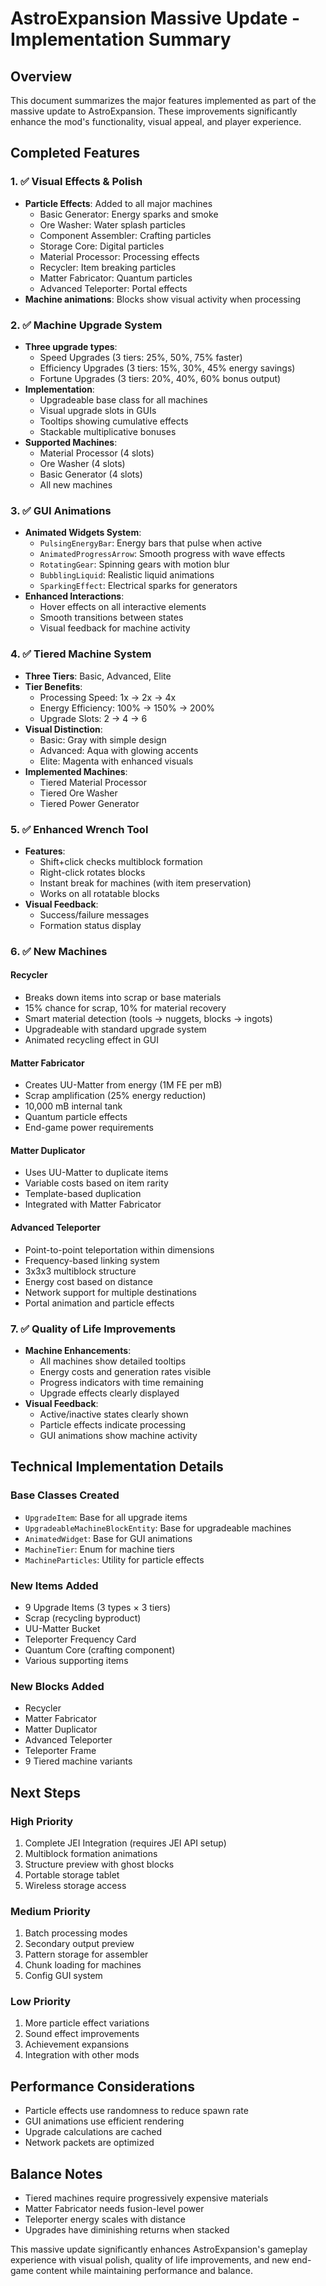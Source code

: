 # AstroExpansion Massive Update - Implementation Summary

## Overview
This document summarizes the major features implemented as part of the massive update to AstroExpansion. These improvements significantly enhance the mod's functionality, visual appeal, and player experience.

## Completed Features

### 1. ✅ Visual Effects & Polish
- **Particle Effects**: Added to all major machines
  - Basic Generator: Energy sparks and smoke
  - Ore Washer: Water splash particles
  - Component Assembler: Crafting particles
  - Storage Core: Digital particles
  - Material Processor: Processing effects
  - Recycler: Item breaking particles
  - Matter Fabricator: Quantum particles
  - Advanced Teleporter: Portal effects
- **Machine animations**: Blocks show visual activity when processing

### 2. ✅ Machine Upgrade System
- **Three upgrade types**:
  - Speed Upgrades (3 tiers: 25%, 50%, 75% faster)
  - Efficiency Upgrades (3 tiers: 15%, 30%, 45% energy savings)
  - Fortune Upgrades (3 tiers: 20%, 40%, 60% bonus output)
- **Implementation**:
  - Upgradeable base class for all machines
  - Visual upgrade slots in GUIs
  - Tooltips showing cumulative effects
  - Stackable multiplicative bonuses
- **Supported Machines**:
  - Material Processor (4 slots)
  - Ore Washer (4 slots)
  - Basic Generator (4 slots)
  - All new machines

### 3. ✅ GUI Animations
- **Animated Widgets System**:
  - `PulsingEnergyBar`: Energy bars that pulse when active
  - `AnimatedProgressArrow`: Smooth progress with wave effects
  - `RotatingGear`: Spinning gears with motion blur
  - `BubblingLiquid`: Realistic liquid animations
  - `SparkingEffect`: Electrical sparks for generators
- **Enhanced Interactions**:
  - Hover effects on all interactive elements
  - Smooth transitions between states
  - Visual feedback for machine activity

### 4. ✅ Tiered Machine System
- **Three Tiers**: Basic, Advanced, Elite
- **Tier Benefits**:
  - Processing Speed: 1x → 2x → 4x
  - Energy Efficiency: 100% → 150% → 200%
  - Upgrade Slots: 2 → 4 → 6
- **Visual Distinction**:
  - Basic: Gray with simple design
  - Advanced: Aqua with glowing accents
  - Elite: Magenta with enhanced visuals
- **Implemented Machines**:
  - Tiered Material Processor
  - Tiered Ore Washer
  - Tiered Power Generator

### 5. ✅ Enhanced Wrench Tool
- **Features**:
  - Shift+click checks multiblock formation
  - Right-click rotates blocks
  - Instant break for machines (with item preservation)
  - Works on all rotatable blocks
- **Visual Feedback**:
  - Success/failure messages
  - Formation status display

### 6. ✅ New Machines

#### Recycler
- Breaks down items into scrap or base materials
- 15% chance for scrap, 10% for material recovery
- Smart material detection (tools → nuggets, blocks → ingots)
- Upgradeable with standard upgrade system
- Animated recycling effect in GUI

#### Matter Fabricator
- Creates UU-Matter from energy (1M FE per mB)
- Scrap amplification (25% energy reduction)
- 10,000 mB internal tank
- Quantum particle effects
- End-game power requirements

#### Matter Duplicator
- Uses UU-Matter to duplicate items
- Variable costs based on item rarity
- Template-based duplication
- Integrated with Matter Fabricator

#### Advanced Teleporter
- Point-to-point teleportation within dimensions
- Frequency-based linking system
- 3x3x3 multiblock structure
- Energy cost based on distance
- Network support for multiple destinations
- Portal animation and particle effects

### 7. ✅ Quality of Life Improvements
- **Machine Enhancements**:
  - All machines show detailed tooltips
  - Energy costs and generation rates visible
  - Progress indicators with time remaining
  - Upgrade effects clearly displayed
- **Visual Feedback**:
  - Active/inactive states clearly shown
  - Particle effects indicate processing
  - GUI animations show machine activity

## Technical Implementation Details

### Base Classes Created
- `UpgradeItem`: Base for all upgrade items
- `UpgradeableMachineBlockEntity`: Base for upgradeable machines
- `AnimatedWidget`: Base for GUI animations
- `MachineTier`: Enum for machine tiers
- `MachineParticles`: Utility for particle effects

### New Items Added
- 9 Upgrade Items (3 types × 3 tiers)
- Scrap (recycling byproduct)
- UU-Matter Bucket
- Teleporter Frequency Card
- Quantum Core (crafting component)
- Various supporting items

### New Blocks Added
- Recycler
- Matter Fabricator
- Matter Duplicator
- Advanced Teleporter
- Teleporter Frame
- 9 Tiered machine variants

## Next Steps

### High Priority
1. Complete JEI Integration (requires JEI API setup)
2. Multiblock formation animations
3. Structure preview with ghost blocks
4. Portable storage tablet
5. Wireless storage access

### Medium Priority
1. Batch processing modes
2. Secondary output preview
3. Pattern storage for assembler
4. Chunk loading for machines
5. Config GUI system

### Low Priority
1. More particle effect variations
2. Sound effect improvements
3. Achievement expansions
4. Integration with other mods

## Performance Considerations
- Particle effects use randomness to reduce spawn rate
- GUI animations use efficient rendering
- Upgrade calculations are cached
- Network packets are optimized

## Balance Notes
- Tiered machines require progressively expensive materials
- Matter Fabricator needs fusion-level power
- Teleporter energy scales with distance
- Upgrades have diminishing returns when stacked

This massive update significantly enhances AstroExpansion's gameplay experience with visual polish, quality of life improvements, and new end-game content while maintaining performance and balance.